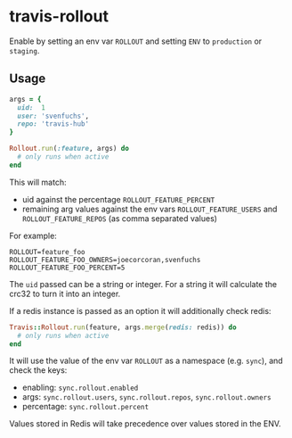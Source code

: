 # travis-rollout

Enable by setting an env var `ROLLOUT` and setting `ENV` to `production` or
`staging`.

## Usage

```ruby
args = {
  uid:  1
  user: 'svenfuchs',
  repo: 'travis-hub'
}

Rollout.run(:feature, args) do
  # only runs when active
end
```

This will match:

* uid against the percentage `ROLLOUT_FEATURE_PERCENT`
* remaining arg values against the env vars `ROLLOUT_FEATURE_USERS` and `ROLLOUT_FEATURE_REPOS` (as comma separated values)

For example:

```
ROLLOUT=feature_foo
ROLLOUT_FEATURE_FOO_OWNERS=joecorcoran,svenfuchs
ROLLOUT_FEATURE_FOO_PERCENT=5
```

The `uid` passed can be a string or integer. For a string it will calculate the
crc32 to turn it into an integer.

If a redis instance is passed as an option it will additionally check redis:

```ruby
Travis::Rollout.run(feature, args.merge(redis: redis)) do
  # only runs when active
end
```

It will use the value of the env var `ROLLOUT` as a namespace (e.g. `sync`), and check the keys:

* enabling: `sync.rollout.enabled`
* args: `sync.rollout.users`, `sync.rollout.repos`, `sync.rollout.owners`
* percentage: `sync.rollout.percent`

Values stored in Redis will take precedence over values stored in the ENV.

